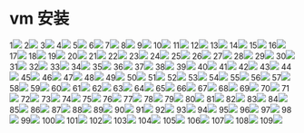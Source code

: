    vm 安装
===
1![](vw.png\1.png)
2![](vw.png\2.png)
3![](vw.png\3.png)
4![](vw.png\4.png)
5![](vw.png\5.png)
6![](vw.png\6.png)
7![](vw.png\7.png)
8![](vw.png\8.png)
9![](vw.png\9.png)
10![](vw.png\10.png)
11![](vw.png\11.png)
12![](vw.png\12.png)
13![](vw.png\13.png)
14![](vw.png\14.png)
15![](vw.png\15.png)
16![](vw.png\16.png)
17![](vw.png\17.png)
18![](vw.png\18.png)
19![](vw.png\19.png)
20![](vw.png\20.png)
21![](vw.png\21.png)
22![](vw.png\22.png)
23![](vw.png\23.png)
24![](vw.png\24.png)
25![](vw.png\25.png)
26![](vw.png\26.png)
27![](vw.png\27.png)
28![](vw.png\28.png)
29![](vw.png\29.png)
30![](vw.png\30.png)
31![](vw.png\31.png)
32![](vw.png\32.png)
33![](vw.png\33.png)
34![](vw.png\34.png)
35![](vw.png\35.png)
36![](vw.png\36.png)
37![](vw.png\37.png)
38![](vw.png\38.png)
39![](vw.png\39.png)
40![](vw.png\40.png)
41![](vw.png\41.png)
42![](vw.png\42.png)
43![](vw.png\43.png)
44![](vw.png\44.png)
45![](vw.png\45.png)
46![](vw.png\46.png)
47![](vw.png\47.png)
48![](vw.png\48.png)
49![](vw.png\49.png)
50![](vw.png\50.png)
51![](vw.png\51.png)
52![](vw.png\52.png)
53![](vw.png\53.png)
54![](vw.png\54.png)
55![](vw.png\55.png)
56![](vw.png\56.png)
57![](vw.png\57.png)
58![](vw.png\58.png)
59![](vw.png\59.png)
60![](vw.png\60.png)
61![](vw.png\61.png)
62![](vw.png\62.png)
63![](vw.png\63.png)
64![](vw.png\64.png)
65![](vw.png\65.png)
66![](vw.png\66.png)
67![](vw.png\67.png)
68![](vw.png\68.png)
69![](vw.png\69.png)
70![](vw.png\70.png)
71![](vw.png\71.png)
72![](vw.png\72.png)
73![](vw.png\73.png)
74![](vw.png\74.png)
75![](vw.png\75.png)
76![](vw.png\76.png)
77![](vw.png\77.png)
78![](vw.png\78.png)
79![](vw.png\79.png)
80![](vw.png\80.png)
81![](vw.png\81.png)
82![](vw.png\82.png)
83![](vw.png\83.png)
84![](vw.png\84.png)
85![](vw.png\85.png)
86![](vw.png\86.png)
87![](vw.png\87.png)
88![](vw.png\88.png)
89![](vw.png\89.png)
90![](vw.png\90.png)
91![](vw.png\91.png)
92![](vw.png\92.png)
93![](vw.png\93.png)
94![](vw.png\94.png)
95![](vw.png\95.png)
96![](vw.png\96.png)
97![](vw.png\97.png)
98![](vw.png\98.png)
99![](vw.png\99.png)
100![](vw.png\100.png)
101![](vw.png\101.png)
102![](vw.png\102.png)
103![](vw.png\103.png)
104![](vw.png\104.png)
105![](vw.png\105.png)
106![](vw.png\106.png)
107![](vw.png\107.png)
108![](vw.png\108.png)
109![](vw.png\109.png)
